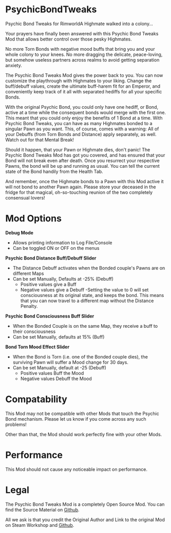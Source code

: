 # PsychicBondTweaks
Psychic Bond Tweaks for RimworldA Highmate walked into a colony… 

Your prayers have finally been answered with this Psychic Bond Tweaks Mod that allows better control over those pesky Highmates. 

No more Torn Bonds with negative mood buffs that bring you and your whole colony to your knees. No more dragging the delicate, peace-loving, but somehow useless partners across realms to avoid getting separation anxiety.

The Psychic Bond Tweaks Mod gives the power back to you. You can now customize the playthrough with Highmates to your liking. Change the buff/debuff values, create the ultimate buff-harem fit for an Emperor, and conveniently keep track of it all with separated hediffs for all your specific Bonds.

With the original Psychic Bond, you could only have one hediff, or Bond, active at a time while the consequent bonds would merge with the first one. This meant that you could only enjoy the benefits of 1 Bond at a time. With Psychic Bond Tweaks, you can have as many Highmates bonded to a singular Pawn as you want. This, of course, comes with a warning: All of your Debuffs (from Torn Bonds and Distance) apply separately, as well. Watch out for that Mental Break!

Should it happen, that your Pawn or Highmate dies, don't panic! The Psychic Bond Tweaks Mod has got you covered, and has ensured that your Bond will not break even after death. Once you resurrect your respective Pawns, the bond will be up and running as usual. You can tell the current state of the Bond handily from the Health Tab. 

And remember, once the Highmate bonds to a Pawn with this Mod active it will not bond to another Pawn again. Please store your deceased in the fridge for that magical, oh-so-touching reunion of the two completely consensual lovers!

# Mod Options
**Debug Mode**
- Allows printing information to Log File/Console
- Can be toggled ON or OFF on the menus

**Psychic Bond Distance Buff/Debuff Slider**
- The Distance Debuff activates when the Bonded couple's Pawns are on different Maps
- Can be set Manually, Defaults at -25% (Debuff)
  - Positive values give a Buff
  - Negative values give a Debuff
-Setting the value to 0 will set consciousness at its original state, and keeps the bond. This means that you can now travel to a different map without the Distance Penalty.

**Psychic Bond Consciousness Buff Slider**
- When the Bonded Couple is on the same Map, they receive a buff to their consciousness
- Can be set Manually, defaults at 15% (Buff)

**Bond Torn Mood Effect Slider**
- When the Bond is Torn (i.e. one of the Bonded couple dies), the surviving Pawn will suffer a Mood change for 30 days.
- Can be set Manually, default at -25 (Debuff)
  - Positive values Buff the Mood
  - Negative values Debuff the Mood

# Compatability
This Mod may not be compatible with other Mods that touch the Psychic Bond mechanism. Please let us know if you come across any such problems!

Other than that, the Mod should work perfectly fine with your other Mods.

# Performance
This Mod should not cause any noticeable impact on performance.

# Legal
The Psychic Bond Tweaks Mod is a completely Open Source Mod. You can find the Source Material on [Github](https://github.com/yowave/PsychicBondTweaks).

All we ask is that you credit the Original Author and Link to the original Mod on Steam Workshop and [Github](https://github.com/yowave/PsychicBondTweaks).
